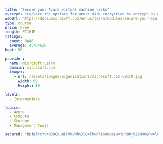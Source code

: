 ```yaml
---
title: "Secure your Azure virtual machine disks"
excerpt: "Explore the options for Azure disk encryption to encrypt OS and data disks on existing and new virtual machines."
webUrl: https://docs.microsoft.com/en-us/learn/modules/secure-your-azure-virtual-machine-disks/
type: course
price: Free
length: PT1H1M
ratings:
  count: 3846
  average: 4.704628
heat: 50

provider:
  name: Microsoft Learn
  domain: microsoft.com
  images:
    - url: /assets/images/organizations/microsoft.com-50x50.jpg
      width: 50
      height: 50

levels:
  - Intermediate

topics:
  - Azure
  - Compute
  - Storage
  - Management Tools

secured: "hpfqlYcYv+mQ8CquWFYVkVMhvJl84Fhwd7I6UmposuvtHRUDjV2aRXmGPw4l6g1RilByRJ48GbkgHXSGZ7v996gpv/utfilA77d3KWu9Fawu+PngT52O1B3qZYGDJzE+os3J2elBmh/fpDez4UmPT6GaSdcxhT3nOu9f4APeblq3VieNpULjsOHsMq8FfqFckqgmimtc0PN2mVXPdBTPNbUKwd3Hypr/14cO70mcrcQQcIHNZ/5vJTtlH6Jep8lnmvQQPUQfbj4iwmGyruref1cZ+uPReaTJJpvz7oIaRqTfcA6plldRiBZz0yGPwD76hxKe6XgIA9sj2AqDL8xmWW22tDeI3PyqayjwFQnEEeUJBIhCUrsO+G1n2cDYPWGgx8DQY/kyve0u0Fk0bTpAKVK8MG3X47d/bsgzBjWPeoI=;f/bUwIfROncsy62h6Q23Zg=="
---
```


